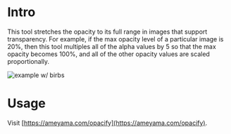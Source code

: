 # Intro

This tool stretches the opacity to its full range in images that support transparency. For example, if the max opacity level of a particular image is 20%, then this tool multiples all of the alpha values by 5 so that the max opacity becomes 100%, and all of the other opacity values are scaled proportionally.

![example w/ birbs](https://i.ibb.co/4stTR1M/birds.png)

# Usage

Visit [https://ameyama.com/opacify](https://ameyama.com/opacify).
